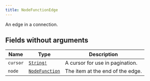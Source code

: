 ```yaml
---
title: NodeFunctionEdge
---
```


An edge in a connection.

## Fields without arguments

| Name | Type | Description |
|------|------|-------------|
| `cursor` | [`String!`](../scalar/string.md) | A cursor for use in pagination. |
| `node` | [`NodeFunction`](../object/nodefunction.md) | The item at the end of the edge. |

